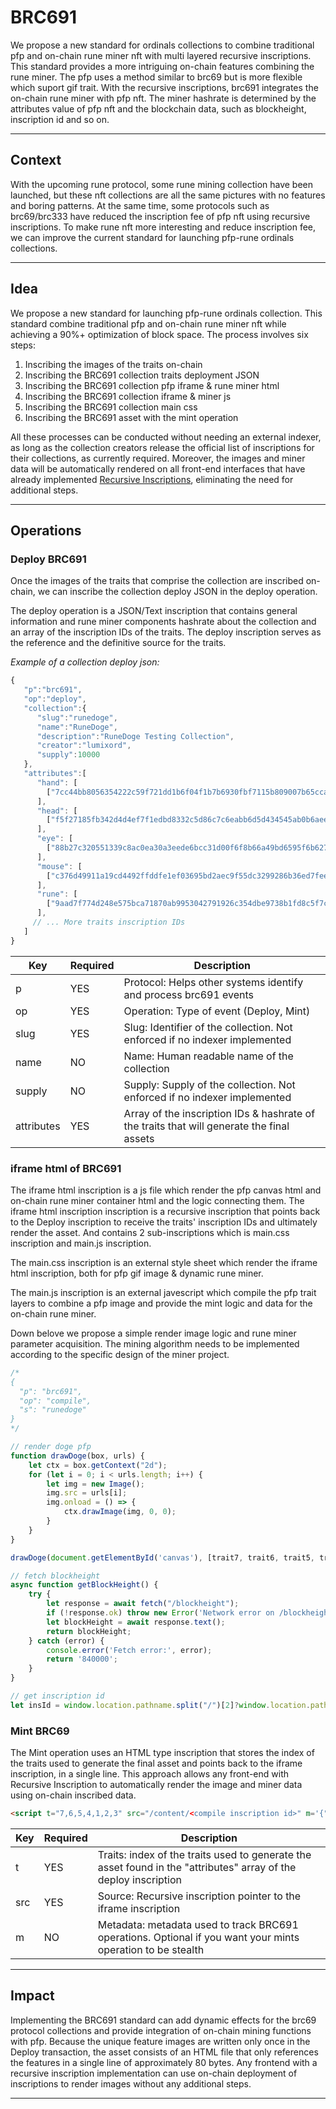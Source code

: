 # BRC691

We propose a new standard for ordinals collections to combine traditional pfp and on-chain rune miner nft with multi layered recursive inscriptions. This standard provides a more intriguing on-chain features combining the rune miner. The pfp uses a method similar to brc69 but is more flexible which suport gif trait. With the recursive inscriptions, brc691 integrates the on-chain rune miner with pfp nft. The miner hashrate is determined by the attributes value of pfp nft and the blockchain data, such as blockheight, inscription id and so on.

---

## Context

With the upcoming rune protocol, some rune mining collection have been launched, but these nft collections are all the same pictures with no features and boring patterns. At the same time, some protocols such as brc69/brc333 have reduced the inscription fee of pfp nft using recursive inscriptions. To make rune nft more interesting and reduce inscription fee, we can improve the current standard for launching pfp-rune ordinals collections.

---

## Idea

We propose a new standard for launching pfp-rune ordinals collection. This standard combine traditional pfp and on-chain rune miner nft while achieving a 90%+ optimization of block space. The process involves six steps:

1. Inscribing the images of the traits on-chain
2. Inscribing the BRC691 collection traits deployment JSON
3. Inscribing the BRC691 collection pfp iframe & rune miner html
4. Inscribing the BRC691 collection  iframe & miner js
5. Inscribing the BRC691 collection main css
6. Inscribing the BRC691 asset with the mint operation
   
All these processes can be conducted without needing an external indexer, as long as the collection creators release the official list of inscriptions for their collections, as currently required. Moreover, the images and miner data will be automatically rendered on all front-end interfaces that have already implemented [Recursive Inscriptions](https://github.com/ordinals/ord/pull/2167), eliminating the need for additional steps.

---

## Operations

### Deploy BRC691

Once the images of the traits that comprise the collection are inscribed on-chain, we can inscribe the collection deploy JSON in the deploy operation.

The deploy operation is a JSON/Text inscription that contains general information and rune miner components hashrate about the collection and an array of the inscription IDs of the traits. The deploy inscription serves as the reference and the definitive source for the traits.

*Example of a collection deploy json:*

```javascript
{
   "p":"brc691",
   "op":"deploy",
   "collection":{
      "slug":"runedoge",
      "name":"RuneDoge",
      "description":"RuneDoge Testing Collection",
      "creator":"lumixord",
      "supply":10000
   },
   "attributes":[
      "hand": [
        ["7cc44bb8056354222c59f721dd1b6f04f1b7b6930fbf7115b809007b65ccadf1i0", 15]
      ],
      "head": [
        ["f5f27185fb342d4d4ef7f1edbd8332c5d86c7c6eabb6d5d434545ab0b6aeef2ei0", 14]
      ],
      "eye": [
        ["88b27c320551339c8ac0ea30a3eede6bcc31d00f6f8b66a49bd6595f6b6274a4i0", 10]
      ],
      "mouse": [
        ["c376d49911a19cd4492ffddfe1ef03695bd2aec9f55dc3299286b36ed7feefc6i0", 15]
      ],
      "rune": [
        ["9aad7f774d248e575bca71870ab9953042791926c354dbe9738b1fd8c5f7c1b6i0", 16]
      ],
     // ... More traits inscription IDs
   ]
}
```

| Key        | Required | Description                                                  |
| ---------- | -------- | ------------------------------------------------------------ |
| p          | YES      | Protocol: Helps other systems identify and process brc691 events |
| op         | YES      | Operation: Type of event (Deploy, Mint)             |
| slug       | YES      | Slug: Identifier of the collection. Not enforced if no indexer implemented |
| name       | NO       | Name: Human readable name of the collection                  |
| supply     | NO       | Supply: Supply of the collection. Not enforced if no indexer implemented |
| attributes | YES      | Array of the inscription IDs & hashrate of the traits that will generate the final assets |

### iframe html of BRC691

The iframe html inscription is a js file which render the pfp canvas html and on-chain rune miner container html and the logic connecting them. The iframe html inscription inscription is a recursive inscription that points back to the Deploy inscription to receive the traits' inscription IDs and ultimately render the asset. And contains 2 sub-inscriptions which is main.css inscription and main.js inscription.

The main.css inscription is an external style sheet which render the iframe html inscription, both for pfp gif image & dynamic rune miner.

The main.js inscription is an external javescript which compile the pfp trait layers to combine a pfp image and provide the mint logic and data for the on-chain rune miner.

Down belove we propose a simple render image logic and rune miner parameter acquisition. The mining algorithm needs to be implemented according to the specific design of the miner project.

``````javascript
/*
{
  "p": "brc691",
  "op": "compile",
  "s": "runedoge"
}
*/

// render doge pfp
function drawDoge(box, urls) {
    let ctx = box.getContext("2d");
    for (let i = 0; i < urls.length; i++) {
        let img = new Image();
        img.src = urls[i];
        img.onload = () => {
            ctx.drawImage(img, 0, 0);
        }
    }
}

drawDoge(document.getElementById('canvas'), [trait7, trait6, trait5, trait4, trait3, trait2, trait1, trait0]);

// fetch blockheight
async function getBlockHeight() {
	try {
		let response = await fetch("/blockheight");
		if (!response.ok) throw new Error('Network error on /blockheight');
		let blockHeight = await response.text();
		return blockHeight;
	} catch (error) {
		console.error('Fetch error:', error);
		return '840000';
	}
}

// get inscription id
let insId = window.location.pathname.split("/")[2]?window.location.pathname.split("/")[2]:"runerunerunerunerunerunerunerunerunerunerunerunerunerunerune";

``````

### Mint BRC69

The Mint operation uses an HTML type inscription that stores the index of the traits used to generate the final asset and points back to the iframe inscription, in a single line. This approach allows any front-end with Recursive Inscription to automatically render the image and miner data using on-chain inscribed data.

``````html
<script t="7,6,5,4,1,2,3" src="/content/<compile inscription id>" m='{"p":"brc691" "op":"mint" "s":"runedoge" "id":"0"}'></script>
``````

| Key  | Required | Description                                                  |
| ---- | -------- | ------------------------------------------------------------ |
| t    | YES      | Traits: index of the traits used to generate the asset found in the "attributes" array of the deploy inscription |
| src  | YES      | Source: Recursive inscription pointer to the iframe inscription |
| m    | NO       | Metadata: metadata used to track BRC691 operations. Optional if you want your mints operation to be stealth |

---

## Impact

Implementing the BRC691 standard can add dynamic effects for the brc69 protocol collections and provide integration of on-chain mining functions with pfp. Because the unique feature images are written only once in the Deploy transaction, the asset consists of an HTML file that only references the features in a single line of approximately 80 bytes. Any frontend with a recursive inscription implementation can use on-chain deployment of inscriptions to render images without any additional steps.

---
